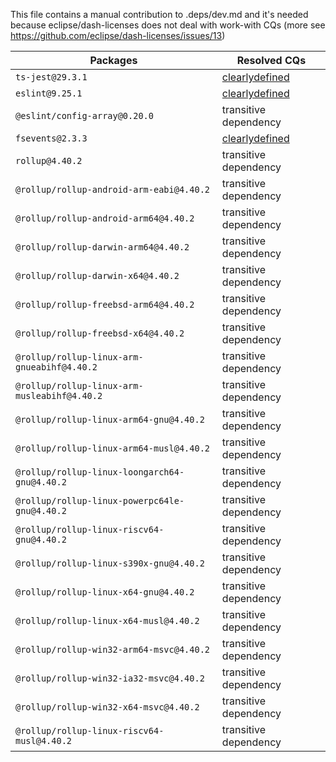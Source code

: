 This file contains a manual contribution to .deps/dev.md and it's needed because eclipse/dash-licenses does not deal with work-with CQs (more see https://github.com/eclipse/dash-licenses/issues/13)

| Packages | Resolved CQs |
| --- | --- |
| `ts-jest@29.3.1` | [clearlydefined](https://clearlydefined.io/definitions/npm/npmjs/-/ts-jest/29.3.1) |
| `eslint@9.25.1` | [clearlydefined](https://clearlydefined.io/definitions/npm/npmjs/-/eslint/9.21.0) |
| `@eslint/config-array@0.20.0` | transitive dependency |
| `fsevents@2.3.3` | [clearlydefined](https://clearlydefined.io/definitions/npm/npmjs/-/fsevents/2.3.3) |
| `rollup@4.40.2` | transitive dependency |
| `@rollup/rollup-android-arm-eabi@4.40.2` | transitive dependency |
| `@rollup/rollup-android-arm64@4.40.2` | transitive dependency |
| `@rollup/rollup-darwin-arm64@4.40.2` | transitive dependency |
| `@rollup/rollup-darwin-x64@4.40.2` | transitive dependency |
| `@rollup/rollup-freebsd-arm64@4.40.2` | transitive dependency |
| `@rollup/rollup-freebsd-x64@4.40.2` | transitive dependency |
| `@rollup/rollup-linux-arm-gnueabihf@4.40.2` | transitive dependency |
| `@rollup/rollup-linux-arm-musleabihf@4.40.2` | transitive dependency |
| `@rollup/rollup-linux-arm64-gnu@4.40.2` | transitive dependency |
| `@rollup/rollup-linux-arm64-musl@4.40.2` | transitive dependency |
| `@rollup/rollup-linux-loongarch64-gnu@4.40.2` | transitive dependency |
| `@rollup/rollup-linux-powerpc64le-gnu@4.40.2` | transitive dependency |
| `@rollup/rollup-linux-riscv64-gnu@4.40.2` | transitive dependency |
| `@rollup/rollup-linux-s390x-gnu@4.40.2` | transitive dependency |
| `@rollup/rollup-linux-x64-gnu@4.40.2` | transitive dependency |
| `@rollup/rollup-linux-x64-musl@4.40.2` | transitive dependency |
| `@rollup/rollup-win32-arm64-msvc@4.40.2` | transitive dependency |
| `@rollup/rollup-win32-ia32-msvc@4.40.2` | transitive dependency |
| `@rollup/rollup-win32-x64-msvc@4.40.2` | transitive dependency |
| `@rollup/rollup-linux-riscv64-musl@4.40.2` | transitive dependency |

